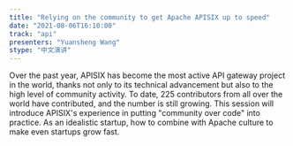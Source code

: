 ```yaml
---
title: "Relying on the community to get Apache APISIX up to speed"
date: "2021-08-06T16:10:00" 
track: "api"
presenters: "Yuansheng Wang"
stype: "中文演讲"
---
```

Over the past year, APISIX has become the most active API gateway project in the world, thanks not only to its technical advancement but also to the high level of community activity. To date, 225 contributors from all over the world have contributed, and the number is still growing.
 This session will introduce APISIX's experience in putting "community over code" into practice. As an idealistic startup, how to combine with Apache culture to make even startups grow fast.